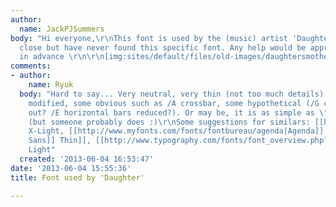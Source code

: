 ```yaml
---
author:
  name: JackPJSummers
body: "Hi everyone,\r\nThis font is used by the (music) artist 'Daughter'. I've come
  close but have never found this specific font. Any help would be appreciated!\r\nThanks
  in advance \r\n\r\n[img:sites/default/files/old-images/daughtersmotherCOVER_4037.jpg]"
comments:
- author:
    name: Ryuk
  body: "Hard to say... Very neutral, very thin (not too much details) and possibly
    modified, some obvious such as /A crossbar, some hypothetical (/G crossbar opted
    out? /E horizontal bars reduced?). Or may be, it is as simple as \"I don't know\"
    (but someone probably does :)\r\nSome suggestions for similars: [[http://www.myfonts.com/fonts/efscangraphic/today-sh|Today]]
    X-Light, [[http://www.myfonts.com/fonts/fontbureau/agenda|Agenda]] Thin, [[http://www.myfonts.com/fonts/suitcase/tabac-sans|Tabac
    Sans]] Thin]], [[http://www.typography.com/fonts/font_overview.php?productLineID=100026|Whitney]]
    Light"
  created: '2013-06-04 16:53:47'
date: '2013-06-04 15:55:36'
title: Font used by 'Daughter'

---
```

